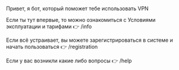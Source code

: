 Привет, я бот, который поможет тебе использовать VPN

Если ты тут впервые, то можно ознакомиться с Условиями эксплуатации и тарифами 👉 /info

Если всё устраивает, вы можете зарегистрироваться в системе и начать пользоваться 👉 /registration

Если у вас возникли какие либо вопросы 👉 /help